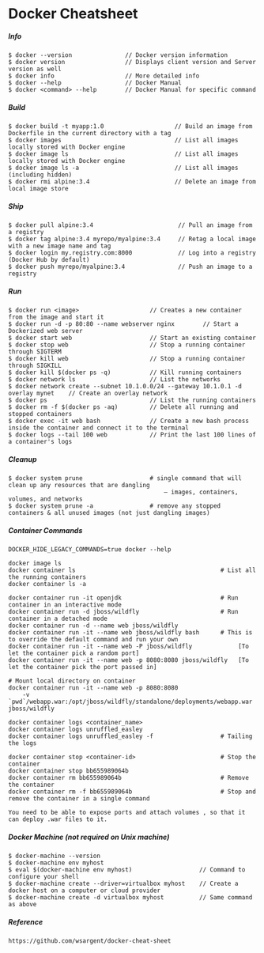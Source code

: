 # Docker Cheatsheet

##### Info

```
$ docker --version               // Docker version information
$ docker version                 // Displays client version and Server version as well
$ docker info                    // More detailed info
$ docker --help                  // Docker Manual
$ docker <command> --help        // Docker Manual for specific command
```

##### Build

```
$ docker build -t myapp:1.0                    // Build an image from Dockerfile in the current directory with a tag
$ docker images                                // List all images locally stored with Docker engine
$ docker image ls                              // List all images locally stored with Docker engine
$ docker image ls -a                           // List all images (including hidden)
$ docker rmi alpine:3.4                        // Delete an image from local image store
```

##### Ship

```
$ docker pull alpine:3.4                        // Pull an image from a registry
$ docker tag alpine:3.4 myrepo/myalpine:3.4     // Retag a local image with a new image name and tag
$ docker login my.registry.com:8000             // Log into a registry (Docker Hub by default)
$ docker push myrepo/myalpine:3.4               // Push an image to a registry
```

##### Run

```
$ docker run <image>                    // Creates a new container from the image and start it
$ docker run -d -p 80:80 --name webserver nginx        // Start a Dockerized web server
$ docker start web                      // Start an existing container
$ docker stop web                       // Stop a running container through SIGTERM
$ docker kill web                       // Stop a running container through SIGKILL
$ docker kill $(docker ps -q)           // Kill running containers
$ docker network ls                     // List the networks
$ docker network create --subnet 10.1.0.0/24 --gateway 10.1.0.1 -d overlay mynet    // Create an overlay network
$ docker ps                             // List the running containers
$ docker rm -f $(docker ps -aq)         // Delete all running and stopped containers
$ docker exec -it web bash              // Create a new bash process inside the container and connect it to the terminal
$ docker logs --tail 100 web            // Print the last 100 lines of a container's logs
```

##### Cleanup

```
$ docker system prune                   # single command that will clean up any resources that are dangling
                                            — images, containers, volumes, and networks
$ docker system prune -a                # remove any stopped containers & all unused images (not just dangling images)
```

##### Container Commands

    DOCKER_HIDE_LEGACY_COMMANDS=true docker --help

    docker image ls
    docker container ls                                         # List all the running containers
    docker container ls -a

    docker container run -it openjdk                            # Run container in an interactive mode
    docker container run -d jboss/wildfly                       # Run container in a detached mode
    docker container run -d --name web jboss/wildfly
    docker container run -it --name web jboss/wildfly bash      # This is to override the default command and run your own
    docker container run -it --name web -P jboss/wildfly             [To let the container pick a random port]
    docker container run -it --name web -p 8080:8080 jboss/wildfly   [To let the container pick the port passed in]

    # Mount local directory on container
    docker container run -it --name web -p 8080:8080
        -v `pwd`/webapp.war:/opt/jboss/wildfly/standalone/deployments/webapp.war jboss/wildfly

    docker container logs <container_name>
    docker container logs unruffled_easley
    docker container logs unruffled_easley -f                   # Tailing the logs

    docker container stop <container-id>                        # Stop the container
    docker container stop bb655989064b
    docker container rm bb655989064b                            # Remove the container
    docker container rm -f bb655989064b                         # Stop and remove the container in a single command

    You need to be able to expose ports and attach volumes , so that it can deploy .war files to it.

##### Docker Machine \(not required on Unix machine\)

```
$ docker-machine --version
$ docker-machine env myhost
$ eval $(docker-machine env myhost)                   // Command to configure your shell
$ docker-machine create --driver=virtualbox myhost    // Create a docker host on a computer or cloud provider
$ docker-machine create -d virtualbox myhost          // Same command as above
```

##### Reference

```
https://github.com/wsargent/docker-cheat-sheet
```



